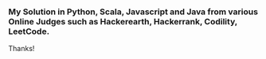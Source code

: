 ### My Solution in Python, Scala, Javascript and Java from various Online Judges such as Hackerearth, Hackerrank, Codility, LeetCode.

Thanks!
